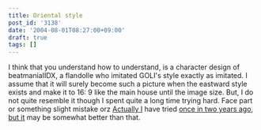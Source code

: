 ```yaml
---
title: Oriental style
post_id: '3138'
date: '2004-08-01T08:27:00+09:00'
draft: true
tags: []
---
```


I think that you understand how to understand, is a character design of beatmaniaIIDX, a flandolle who imitated GOLI's style exactly as imitated. I assume that it will surely become such a picture when the eastward style exists and make it to 16: 9 like the main house until the image size. But, I do not quite resemble it though I spent quite a long time trying hard. Face part or something slight mistake orz [Actually I](https://danmaq.com/3045) have tried [once in two years ago, but it](https://danmaq.com/3045) may be somewhat better than that.
